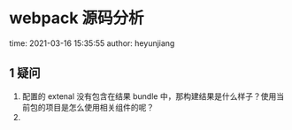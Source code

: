 # webpack 源码分析

time: 2021-03-16 15:35:55
author: heyunjiang

## 1 疑问

1. 配置的 extenal 没有包含在结果 bundle 中，那构建结果是什么样子？使用当前包的项目是怎么使用相关组件的呢？
2. 
